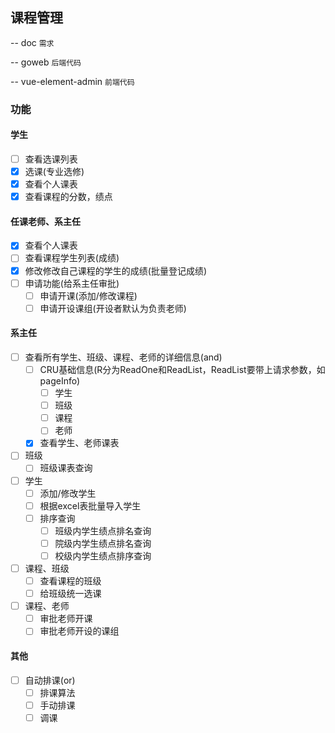 ## 课程管理

-- doc `需求`

-- goweb `后端代码`

-- vue-element-admin `前端代码`

### 功能

#### 学生

- [ ] 查看选课列表
- [x] 选课(专业选修)
- [x] 查看个人课表
- [x] 查看课程的分数，绩点

#### 任课老师、系主任

- [x] 查看个人课表
- [ ] 查看课程学生列表(成绩)
- [x] 修改修改自己课程的学生的成绩(批量登记成绩)
- [ ] 申请功能(给系主任审批)
  - [ ] 申请开课(添加/修改课程)
  - [ ] 申请开设课组(开设者默认为负责老师)

#### 系主任

- [ ] 查看所有学生、班级、课程、老师的详细信息(and)
  - [ ] CRU基础信息(R分为ReadOne和ReadList，ReadList要带上请求参数，如pageInfo)
    - [ ] 学生
    - [ ] 班级
    - [ ] 课程
    - [ ] 老师
  - [x] 查看学生、老师课表
- [ ] 班级
  - [ ] 班级课表查询
- [ ] 学生
  - [ ] 添加/修改学生
  - [ ] 根据excel表批量导入学生
  - [ ] 排序查询
    - [ ] 班级内学生绩点排名查询
    - [ ] 院级内学生绩点排名查询
    - [ ] 校级内学生绩点排序查询
- [ ] 课程、班级
  - [ ] 查看课程的班级
  - [ ] 给班级统一选课
- [ ] 课程、老师
  - [ ] 审批老师开课
  - [ ] 审批老师开设的课组

#### 其他

- [ ] 自动排课(or)
  - [ ] 排课算法
  - [ ] 手动排课
  - [ ] 调课